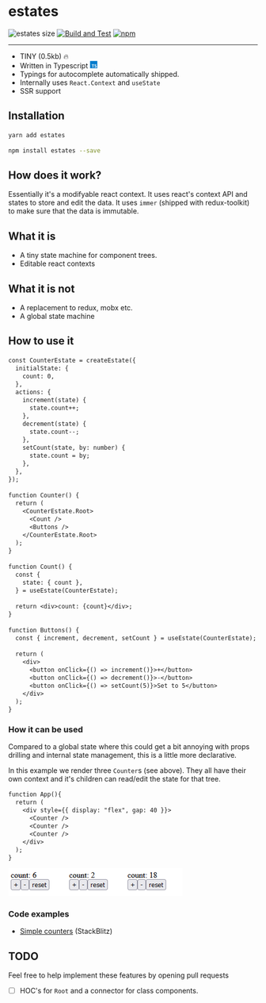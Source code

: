 # estates

![estates size](https://img.shields.io/badge/size-0.5kb-blue) [![Build and Test](https://github.com/philipodev/estates/actions/workflows/build-test.yml/badge.svg)](https://github.com/philipodev/estates/actions/workflows/build-test.yml) [![npm](https://img.shields.io/npm/v/estates)](https://www.npmjs.com/package/estates)

---

- TINY (0.5kb) 🔥
- Written in Typescript <img width="15" alt="typescript" src="https://raw.githubusercontent.com/devicons/devicon/master/icons/typescript/typescript-plain.svg"/>
- Typings for autocomplete automatically shipped.
- Internally uses `React.Context` and `useState`
- SSR support

## Installation

```bash
yarn add estates
```

```bash
npm install estates --save
```

## How does it work?

Essentially it's a modifyable react context. It uses react's context API and states to store and edit the data.
It uses `immer` (shipped with redux-toolkit) to make sure that the data is immutable.

## What it is

- A tiny state machine for component trees.
- Editable react contexts

## What it is not

- A replacement to redux, mobx etc.
- A global state machine

## How to use it

```tsx
const CounterEstate = createEstate({
  initialState: {
    count: 0,
  },
  actions: {
    increment(state) {
      state.count++;
    },
    decrement(state) {
      state.count--;
    },
    setCount(state, by: number) {
      state.count = by;
    },
  },
});

function Counter() {
  return (
    <CounterEstate.Root>
      <Count />
      <Buttons />
    </CounterEstate.Root>
  );
}

function Count() {
  const {
    state: { count },
  } = useEstate(CounterEstate);

  return <div>count: {count}</div>;
}

function Buttons() {
  const { increment, decrement, setCount } = useEstate(CounterEstate);

  return (
    <div>
      <button onClick={() => increment()}>+</button>
      <button onClick={() => decrement()}>-</button>
      <button onClick={() => setCount(5)}>Set to 5</button>
    </div>
  );
}
```

### How it can be used

Compared to a global state where this could get a bit annoying with props drilling and internal state management, this is a little more declarative.

In this example we render three `Counter`s (see above). They all have their own context and it's children can read/edit the state for that tree.

```tsx
function App(){
  return (
    <div style={{ display: "flex", gap: 40 }}>
      <Counter />
      <Counter />
      <Counter />
    </div>
  );
}

```
![estates counters](https://github.com/philipodev/estates/blob/main/resources/counters.png?raw=true)


### Code examples

* [Simple counters](https://stackblitz.com/edit/estates-demo?file=App.tsx) (StackBlitz)

## TODO

Feel free to help implement these features by opening pull requests

- [ ] HOC's for `Root` and a connector for class components.
